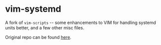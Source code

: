 # vim-systemd
A fork of `vim-scripts` -- some enhancements to VIM for handling systemd units better, and a few other misc files.

Original repo can be found [here](https://fedorapeople.org/cgit/wwoods/public_git/vim-scripts.git/).

